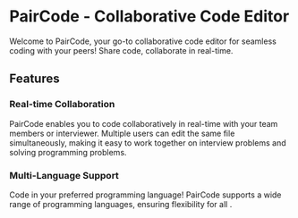 # PairCode - Collaborative Code Editor

Welcome to PairCode, your go-to collaborative code editor for seamless coding with your peers! Share code, collaborate in real-time.

## Features

### Real-time Collaboration
PairCode enables you to code collaboratively in real-time with your team members or interviewer. Multiple users can edit the same file simultaneously, making it easy to work together on interview problems and solving programming problems.

### Multi-Language Support
Code in your preferred programming language! PairCode supports a wide range of programming languages, ensuring flexibility for all .


